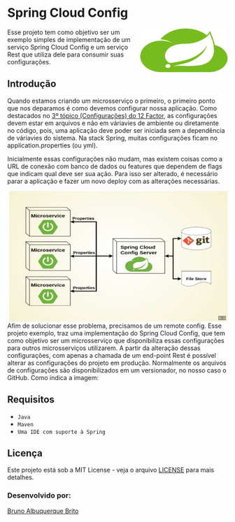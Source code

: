 # Spring Cloud Config

<img align="right" width="200" height="100" src="./icon-spring-cloud.svg">

Esse projeto tem como objetivo ser um exemplo simples de implementação de um serviço Spring Cloud Config e um serviço Rest que utiliza dele para consumir suas configurações.

## Introdução 

Quando estamos criando um microsserviço o primeiro, o primeiro ponto que nos deparamos é como devemos configurar nossa aplicação. Como destacados no [3º tópico (Configurações) do 12 Factor](https://12factor.net/pt_br/config), as configurações devem estar em arquivos e não em váriavies de ambiente ou diretamente no código, pois, uma aplicação deve poder ser iniciada sem a dependência de váriavies do sistema. Na stack Spring, muitas configurações ficam no application.properties (ou yml).

Inicialmente essas configurações não mudam, mas existem coisas como a URL de conexão com banco de dados ou features que dependem de flags que indicam qual deve ser sua ação. Para isso ser alterado, é necessário parar a aplicação e fazer um novo deploy com as alterações necessárias.


<img align="right" width="500" height="300" src="./example-spring-cloud.jpeg">
Afim de solucionar esse problema, precisamos de um remote config. Esse projeto exemplo, traz uma implementação do Spring Cloud Config, que tem como objetivo ser um microsserviço que disponibiliza essas configurações para outros microsserviços utilizarem.  A partir da alteração dessas configurações, com apenas a chamada de um end-point Rest é possível alterar as configurações do projeto em produção. Normalmente os arquivos de configurações são disponibilizados em um versionador, no nosso caso o GitHub. Como indica a imagem: 


## Requisitos
* `Java`
* `Maven`
* `Uma IDE com suporte à Spring`


## Licença

Este projeto está sob a MIT License - veja o arquivo [LICENSE](./LICENSE) para mais detalhes.

### Desenvolvido por: 
[Bruno Albuquerque Brito](https://www.linkedin.com/in/bruno-albuquerque-brito-07258590)